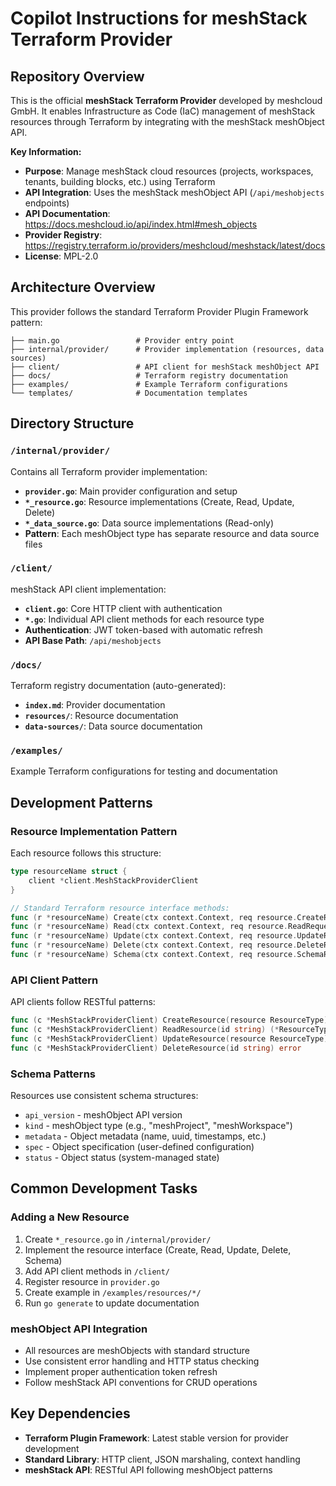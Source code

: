 # Copilot Instructions for meshStack Terraform Provider

## Repository Overview

This is the official **meshStack Terraform Provider** developed by meshcloud GmbH. It enables Infrastructure as Code (IaC) management of meshStack resources through Terraform by integrating with the meshStack meshObject API.

**Key Information:**
- **Purpose**: Manage meshStack cloud resources (projects, workspaces, tenants, building blocks, etc.) using Terraform
- **API Integration**: Uses the meshStack meshObject API (`/api/meshobjects` endpoints)
- **API Documentation**: https://docs.meshcloud.io/api/index.html#mesh_objects
- **Provider Registry**: https://registry.terraform.io/providers/meshcloud/meshstack/latest/docs
- **License**: MPL-2.0

## Architecture Overview

This provider follows the standard Terraform Provider Plugin Framework pattern:

```
├── main.go                 # Provider entry point
├── internal/provider/      # Provider implementation (resources, data sources)
├── client/                 # API client for meshStack meshObject API
├── docs/                   # Terraform registry documentation
├── examples/               # Example Terraform configurations
└── templates/              # Documentation templates
```

## Directory Structure

### `/internal/provider/`
Contains all Terraform provider implementation:
- **`provider.go`**: Main provider configuration and setup
- **`*_resource.go`**: Resource implementations (Create, Read, Update, Delete)
- **`*_data_source.go`**: Data source implementations (Read-only)
- **Pattern**: Each meshObject type has separate resource and data source files

### `/client/`
meshStack API client implementation:
- **`client.go`**: Core HTTP client with authentication
- **`*.go`**: Individual API client methods for each resource type
- **Authentication**: JWT token-based with automatic refresh
- **API Base Path**: `/api/meshobjects`

### `/docs/`
Terraform registry documentation (auto-generated):
- **`index.md`**: Provider documentation
- **`resources/`**: Resource documentation
- **`data-sources/`**: Data source documentation

### `/examples/`
Example Terraform configurations for testing and documentation

## Development Patterns

### Resource Implementation Pattern
Each resource follows this structure:
```go
type resourceName struct {
    client *client.MeshStackProviderClient
}

// Standard Terraform resource interface methods:
func (r *resourceName) Create(ctx context.Context, req resource.CreateRequest, resp *resource.CreateResponse)
func (r *resourceName) Read(ctx context.Context, req resource.ReadRequest, resp *resource.ReadResponse)
func (r *resourceName) Update(ctx context.Context, req resource.UpdateRequest, resp *resource.UpdateResponse)
func (r *resourceName) Delete(ctx context.Context, req resource.DeleteRequest, resp *resource.DeleteResponse)
func (r *resourceName) Schema(ctx context.Context, req resource.SchemaRequest, resp *resource.SchemaResponse)
```

### API Client Pattern
API clients follow RESTful patterns:
```go
func (c *MeshStackProviderClient) CreateResource(resource ResourceType) (*ResourceType, error)
func (c *MeshStackProviderClient) ReadResource(id string) (*ResourceType, error)
func (c *MeshStackProviderClient) UpdateResource(resource ResourceType) (*ResourceType, error)
func (c *MeshStackProviderClient) DeleteResource(id string) error
```

### Schema Patterns
Resources use consistent schema structures:
- `api_version` - meshObject API version
- `kind` - meshObject type (e.g., "meshProject", "meshWorkspace")
- `metadata` - Object metadata (name, uuid, timestamps, etc.)
- `spec` - Object specification (user-defined configuration)
- `status` - Object status (system-managed state)

## Common Development Tasks

### Adding a New Resource
1. Create `*_resource.go` in `/internal/provider/`
2. Implement the resource interface (Create, Read, Update, Delete, Schema)
3. Add API client methods in `/client/`
4. Register resource in `provider.go`
5. Create example in `/examples/resources/*/`
6. Run `go generate` to update documentation

### meshObject API Integration
- All resources are meshObjects with standard structure
- Use consistent error handling and HTTP status checking
- Implement proper authentication token refresh
- Follow meshStack API conventions for CRUD operations

## Key Dependencies

- **Terraform Plugin Framework**: Latest stable version for provider development
- **Standard Library**: HTTP client, JSON marshaling, context handling
- **meshStack API**: RESTful API following meshObject patterns
